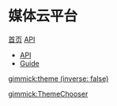 # 媒体云平台

[首页](index.md)
[API]()

  * [API](api.md)
  * [Guide](guide.md)



[gimmick:theme (inverse: false)](spacelab)

[gimmick:ThemeChooser](更换主题)

<!-- counter pixel for counting visitors -->
<!-- <img src="http://stats.markdown.io/mdwiki_info.gif" style="display:none;"/> -->

<script type="text/javascript">

  var _gaq = _gaq || [];
  _gaq.push(['_setAccount', 'UA-44627253-1']);
  _gaq.push(['_trackPageview']);

  (function() {
    var ga = document.createElement('script'); ga.type = 'text/javascript'; ga.async = true;
    ga.src = ('https:' == document.location.protocol ? 'https://ssl' : 'http://www') + '.google-analytics.com/ga.js';
    var s = document.getElementsByTagName('script')[0]; s.parentNode.insertBefore(ga, s);
  })();

</script>
